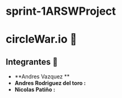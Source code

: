 # sprint-1ARSWProject

# circleWar.io 🚀

## Integrantes 🔧

* **Andres Vazquez ** 
* **Andres Rodriguez del toro :** 
* **Nicolas Patiño :** 
